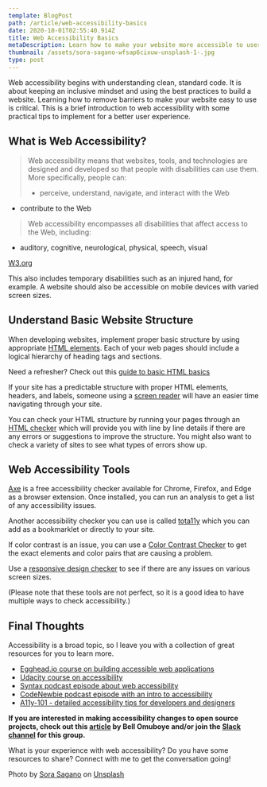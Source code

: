```yaml
---
template: BlogPost
path: /article/web-accessibility-basics
date: 2020-10-01T02:55:40.914Z
title: Web Accessibility Basics
metaDescription: Learn how to make your website more accessible to users
thumbnail: /assets/sora-sagano-wfsap6cixuw-unsplash-1-.jpg
type: post
---
```

Web accessibility begins with understanding clean, standard code. It is about keeping an inclusive mindset and using the best practices to build a website. Learning how to remove barriers to make your website easy to use is critical. This is a brief introduction to web accessibility with some practical tips to implement for a better user experience.

## What is Web Accessibility?

> Web accessibility means that websites, tools, and technologies are designed and developed so that people with disabilities can use them. More specifically, people can:
>
> * perceive, understand, navigate, and interact with the Web

* contribute to the Web

> Web accessibility encompasses all disabilities that affect access to the Web, including:

* auditory, cognitive, neurological, physical, speech, visual

 [W3.org](https://www.w3.org/WAI/fundamentals/accessibility-intro/) 

This also includes temporary disabilities such as an injured hand, for example. A website should also be accessible on mobile devices with varied screen sizes. 

## Understand Basic Website Structure

When developing websites, implement proper basic structure by using appropriate  [HTML elements](https://developer.mozilla.org/en-US/docs/Web/HTML/Element). 
Each of your web pages should include a logical hierarchy of heading tags and sections. 

 Need a refresher? Check out this [guide to basic HTML basics](https://developer.mozilla.org/en-US/docs/Learn/Getting_started_with_the_web/HTML_basics)  

If your site has a predictable structure with proper HTML elements, headers, and labels, someone using a [screen reader](https://axesslab.com/what-is-a-screen-reader/) will have an easier time navigating through your site. 

You can check your HTML structure by running your pages through an [HTML checker](https://developer.mozilla.org/en-US/docs/Web/HTML/Element) which will provide you with line by line details if there are any errors or suggestions to improve the structure. You might also want to check a variety of sites to see what types of errors show up. 

## Web Accessibility Tools

 [Axe](https://www.deque.com/axe/browser-extensions/) is a free accessibility checker available for Chrome, Firefox, and Edge as a browser extension. Once installed, you can run an analysis to get a list of any accessibility issues.

Another accessibility checker you can use is called  [tota11y](https://khan.github.io/tota11y/) which you can add as a bookmarklet or directly to your site.

If color contrast is an issue, you can use a [Color Contrast Checker](https://color.a11y.com/) to get the exact elements and color pairs that are causing a problem. 

Use a [responsive design checker](https://everysize.kibalabs.com/?ref=producthunt) to see if there are any issues on various screen sizes. 

 (Please note that these tools are not perfect, so it is a good idea to have multiple ways to check accessibility.)

## Final Thoughts

Accessibility is a broad topic, so I leave you with a collection of great resources for you to learn more.

* [Egghead.io course on building accessible web applications
  ](https://egghead.io/courses/start-building-accessible-web-applications-today) 
* [Udacity course on accessibility](https://www.udacity.com/course/web-accessibility--ud891) 
* [Syntax podcast episode about web accessibility](https://syntax.fm/show/072/accessibility) 
* [CodeNewbie podcast episode with an intro to accessibility](https://www.codenewbie.org/podcast/intro-to-accessibility) 
* [A11y-101 - detailed accessibility tips for developers and designers](https://a11y-101.com/) 

**If you are interested in making accessibility changes to open source projects, check out this [article](https://bellomuboye.hashnode.dev/a-beginners-first-pr-with-accessibility) by Bell Omuboye and/or join the  [Slack channel](https://a11yopensource.slack.com/join/shared_invite/zt-hm4awhpe-IFGV_y94E2N2n2L6s~VqRQ#/) for this group.** 

What is your experience with web accessibility? Do you have some resources to share? Connect with me to get the conversation going! 

[](https://unsplash.com/photos/HE1zW44Zm_Y)Photo by [Sora Sagano](https://unsplash.com/@sorasagano?utm_source=unsplash&utm_medium=referral&utm_content=creditCopyText) on [Unsplash](https://unsplash.com/s/photos/desktop?utm_source=unsplash&utm_medium=referral&utm_content=creditCopyText)